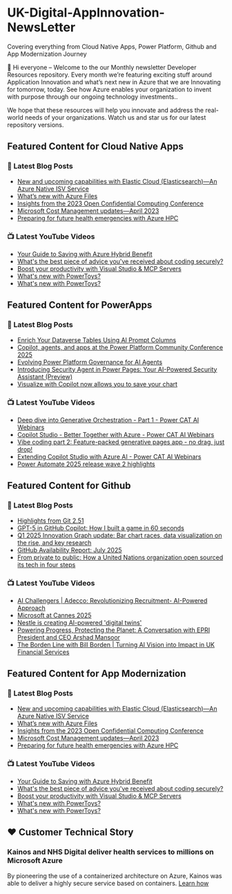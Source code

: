 # UK-Digital-AppInnovation-NewsLetter

Covering everything from Cloud Native Apps, Power Platform, Github and App Modernization Journey

👋 Hi everyone – Welcome to the our Monthly newsletter Developer Resources repository. Every month we’re featuring exciting stuff around Application Innovation and what’s next new in Azure that we are Innovating for tomorrow, today. See how Azure enables your organization to invent with purpose through our ongoing technology investments..


We hope that these resources will help you innovate and address the real-world needs of your organizations. Watch us and star us for our latest repository versions.

## Featured Content for Cloud Native Apps


### 📝 Latest Blog Posts

    
<!-- BLOGCNA:START -->
- [New and upcoming capabilities with Elastic Cloud (Elasticsearch)—An Azure Native ISV Service](https://azure.microsoft.com/blog/new-and-upcoming-capabilities-with-elastic-cloud-elasticsearch-an-azure-native-isv-service/)
- [What’s new with Azure Files](https://azure.microsoft.com/blog/what-s-new-with-azure-files/)
- [Insights from the 2023 Open Confidential Computing Conference](https://azure.microsoft.com/blog/insights-from-the-2023-open-confidential-computing-conference/)
- [Microsoft Cost Management updates—April 2023](https://azure.microsoft.com/blog/microsoft-cost-management-updates-april-2023/)
- [Preparing for future health emergencies with Azure HPC ](https://azure.microsoft.com/blog/preparing-for-future-health-emergencies-with-azure-hpc/)
<!-- BLOGCNA:END -->

### 📺 Latest YouTube Videos

 
<!-- YOUTUBECNA:START -->
- [Your Guide to Saving with Azure Hybrid Benefit](https://www.youtube.com/watch?v=1LgV-kfnUAA)
- [What&#39;s the best piece of advice you&#39;ve received about coding securely?](https://www.youtube.com/shorts/SU8uVGY8154)
- [Boost your productivity with Visual Studio &amp; MCP Servers](https://www.youtube.com/watch?v=Mz5iSGA6L4g)
- [What&#39;s new with PowerToys?](https://www.youtube.com/watch?v=coELvJ0be0c)
- [What&#39;s new with PowerToys?](https://www.youtube.com/shorts/uox2WDGc0jM)
<!-- YOUTUBECNA:END -->

##  Featured Content for PowerApps
### 📝 Latest Blog Posts
<!-- BLOGPOWER:START -->
- [Enrich Your Dataverse Tables Using AI Prompt Columns](https://www.microsoft.com/en-us/power-platform/blog/2025/08/04/prompt-columns/)
- [Copilot, agents, and apps at the Power Platform Community Conference 2025](https://www.microsoft.com/en-us/power-platform/blog/2025/07/31/copilot-agents-and-apps-at-the-power-platform-community-conference-2025/)
- [Evolving Power Platform Governance for AI Agents](https://www.microsoft.com/en-us/power-platform/blog/2025/07/31/evolving-power-platform-governance-for-ai-agents/)
- [Introducing Security Agent in Power Pages: Your AI-Powered Security Assistant (Preview)](https://www.microsoft.com/en-us/power-platform/blog/2025/07/30/introducing-security-agent-in-power-pages-your-ai-powered-security-assistant-preview/)
- [Visualize with Copilot now allows you to save your chart](https://www.microsoft.com/en-us/power-platform/blog/power-apps/visualize-with-copilot-now-allows-you-to-save-your-chart/)
<!-- BLOGPOWER:END -->
 ### 📺 Latest YouTube Videos
    
<!-- YOUTUBEPOWER:START -->
- [Deep dive into Generative Orchestration - Part 1 - Power CAT AI Webinars](https://www.youtube.com/watch?v=Vvvyxy-zeRg)
- [Copilot Studio - Better Together with Azure - Power CAT AI Webinars](https://www.youtube.com/watch?v=ro2MvGT2K9o)
- [Vibe coding part 2: Feature-packed generative pages app - no drag, just drop!](https://www.youtube.com/watch?v=ipOnn3jlaJY)
- [Extending Copilot Studio with Azure AI - Power CAT AI Webinars](https://www.youtube.com/watch?v=76mZU_lFaSc)
- [Power Automate 2025 release wave 2 highlights](https://www.youtube.com/watch?v=l7ADajbXNDU)
<!-- YOUTUBEPOWER:END -->

##  Featured Content for Github
### 📝 Latest Blog Posts
<!-- BLOGGITHUB:START -->
- [Highlights from Git 2.51](https://github.blog/open-source/git/highlights-from-git-2-51/)
- [GPT-5 in GitHub Copilot: How I built a game in 60 seconds](https://github.blog/ai-and-ml/generative-ai/gpt-5-in-github-copilot-how-i-built-a-game-in-60-seconds/)
- [Q1 2025 Innovation Graph update: Bar chart races, data visualization on the rise, and key research](https://github.blog/news-insights/policy-news-and-insights/q1-2025-innovation-graph-update-bar-chart-races-data-visualization-on-the-rise-and-key-research/)
- [GitHub Availability Report: July 2025](https://github.blog/news-insights/company-news/github-availability-report-july-2025/)
- [From private to public: How a United Nations organization open sourced its tech in four steps](https://github.blog/open-source/social-impact/from-private-to-public-how-a-united-nations-organization-open-sourced-its-tech-in-four-steps/)
<!-- BLOGGITHUB:END -->
### 📺 Latest YouTube Videos
<!-- YOUTUBEGITHUB:START -->
- [AI Challengers | Adecco: Revolutionizing Recruitment- AI-Powered Approach](https://www.youtube.com/watch?v=5N3FR8lzC3Q)
- [Microsoft at Cannes 2025](https://www.youtube.com/watch?v=6d5a1mc1N_E)
- [Nestle is creating AI-powered &#39;digital twins&#39;](https://www.youtube.com/watch?v=FO9fcsti9Vs)
- [Powering Progress, Protecting the Planet: A Conversation with EPRI President and CEO Arshad Mansoor](https://www.youtube.com/watch?v=janSWREvB3U)
- [The Borden Line with Bill Borden | Turning AI Vision into Impact in UK Financial Services](https://www.youtube.com/watch?v=mQ9iaTar9ew)
<!-- YOUTUBEGITHUB:END -->
##  Featured Content for App Modernization
### 📝 Latest Blog Posts
<!-- BLOGAPPMOD:START -->
- [New and upcoming capabilities with Elastic Cloud (Elasticsearch)—An Azure Native ISV Service](https://azure.microsoft.com/blog/new-and-upcoming-capabilities-with-elastic-cloud-elasticsearch-an-azure-native-isv-service/)
- [What’s new with Azure Files](https://azure.microsoft.com/blog/what-s-new-with-azure-files/)
- [Insights from the 2023 Open Confidential Computing Conference](https://azure.microsoft.com/blog/insights-from-the-2023-open-confidential-computing-conference/)
- [Microsoft Cost Management updates—April 2023](https://azure.microsoft.com/blog/microsoft-cost-management-updates-april-2023/)
- [Preparing for future health emergencies with Azure HPC ](https://azure.microsoft.com/blog/preparing-for-future-health-emergencies-with-azure-hpc/)
<!-- BLOGAPPMOD:END -->
### 📺 Latest YouTube Videos
<!-- YOUTUBEAPPMOD:START -->
- [Your Guide to Saving with Azure Hybrid Benefit](https://www.youtube.com/watch?v=1LgV-kfnUAA)
- [What&#39;s the best piece of advice you&#39;ve received about coding securely?](https://www.youtube.com/shorts/SU8uVGY8154)
- [Boost your productivity with Visual Studio &amp; MCP Servers](https://www.youtube.com/watch?v=Mz5iSGA6L4g)
- [What&#39;s new with PowerToys?](https://www.youtube.com/watch?v=coELvJ0be0c)
- [What&#39;s new with PowerToys?](https://www.youtube.com/shorts/uox2WDGc0jM)
<!-- YOUTUBEAPPMOD:END -->


## ♥️ Customer Technical Story 

### Kainos and NHS Digital deliver health services to millions on Microsoft Azure

By pioneering the use of a containerized architecture on Azure, Kainos was able to deliver a highly secure service based on containers. [Learn how](https://customers.microsoft.com/en-us/story/1368348549535774520-kainos-and-nhs-digital-deliver-health-services-to-millions-on-microsoft-azure)

